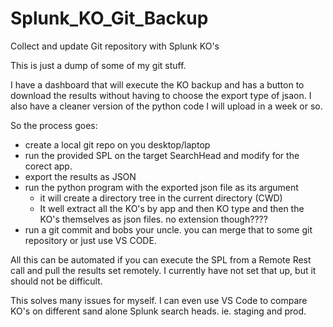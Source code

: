 # Splunk_KO_Git_Backup
Collect and update Git repository with Splunk KO's 

This is just a dump of some of my git stuff.

I have a dashboard that will execute the KO backup and  has a button to download the results without having to choose the export type of jsaon.
I also have a cleaner version of the python code I will upload in a week or so.

So the process goes:

- create a local git repo on you desktop/laptop
- run the provided SPL on the target SearchHead and modify for the corect app.
- export the results as JSON
- run the python program with the exported json file as its argument
    - it will create a directory tree in the current directory (CWD)
    - It well extract all the KO's by app and then KO type and then the KO's themselves as json files.  no extension though????
- run a git commit and bobs your uncle.  you can merge that to some git repository or just use VS CODE.



All this can be automated if you can execute the SPL from a Remote Rest call and pull the results set remotely.
I currently have not set that up, but it should not be difficult.  

This solves many issues for myself.   I can even use VS Code to compare KO's on different sand alone Splunk search heads.  ie.  staging and prod.



